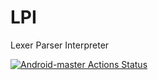 # LPI
Lexer Parser Interpreter

[![Android-master Actions Status](https://github.com/kingdiesel/LPI/workflows/msbuild/badge.svg)](https://github.com/kingdiesel/LPI/actions)

